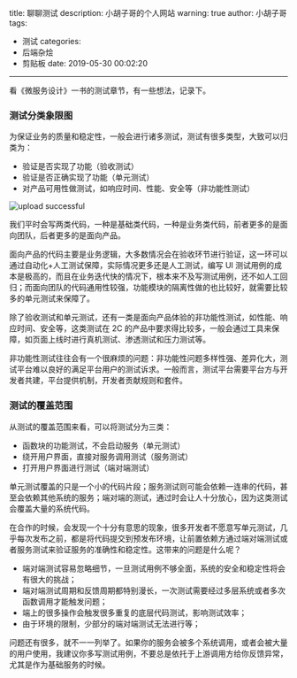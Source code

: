 title: 聊聊测试
description: 小胡子哥的个人网站
warning: true
author: 小胡子哥
tags:
  - 测试
categories:
  - 后端杂烩
  - 剪贴板
date: 2019-05-30 00:02:20
---
看《微服务设计》一书的测试章节，有一些想法，记录下。

### 测试分类象限图

为保证业务的质量和稳定性，一般会进行诸多测试，测试有很多类型，大致可以归类为：

- 验证是否实现了功能（验收测试）
- 验证是否正确实现了功能（单元测试）
- 对产品可用性做测试，如响应时间、性能、安全等（非功能性测试）


![upload successful](/blogimgs/测试象限分类图.png)

我们平时会写两类代码，一种是基础类代码，一种是业务类代码，前者更多的是面向团队，后者更多的是面向产品。

面向产品的代码主要是业务逻辑，大多数情况会在验收环节进行验证，这一环可以通过自动化+人工测试保障，实际情况更多还是人工测试，编写 UI 测试用例的成本是极高的，而且在业务迭代快的情况下，根本来不及写测试用例，还不如人工回归；而面向团队的代码通用性较强，功能模块的隔离性做的也比较好，就需要比较多的单元测试来保障了。

除了验收测试和单元测试，还有一类是面向产品体验的非功能性测试，如性能、响应时间、安全等，这类测试在 2C 的产品中要求得比较多，一般会通过工具来保障，如页面上线时进行真机测试、渗透测试和压力测试等。

非功能性测试往往会有一个很麻烦的问题：非功能性问题多样性强、差异化大，测试平台难以良好的满足平台用户的测试诉求。一般而言，测试平台需要平台方与开发者共建，平台提供机制，开发者贡献规则和套件。

### 测试的覆盖范围

从测试的覆盖范围来看，可以将测试分为三类：

- 函数块的功能测试，不会启动服务（单元测试）
- 绕开用户界面，直接对服务调用测试（服务测试）
- 打开用户界面进行测试（端对端测试）

单元测试覆盖的只是一个小的代码片段；服务测试则可能会依赖一连串的代码，甚至会依赖其他系统的服务；端对端的测试，通过时会让人十分放心，因为这类测试会覆盖大量的系统代码。

在合作的时候，会发现一个十分有意思的现象，很多开发者不愿意写单元测试，几乎每次发布之前，都是将代码提交到预发布环境，让前置依赖方通过端对端测试或者服务测试来验证服务的准确性和稳定性。这带来的问题是什么呢？

- 端对端测试容易忽略细节，一旦测试用例不够全面，系统的安全和稳定性将会有很大的挑战；
- 端对端测试周期和反馈周期都特别漫长，一次测试需要经过多层系统或者多次函数调用才能触发问题；
- 端上的很多操作会触发很多重复的底层代码测试，影响测试效率；
- 由于环境的限制，少部分的端对端测试无法进行等；

问题还有很多，就不一一列举了。如果你的服务会被多个系统调用，或者会被大量的用户使用，我建议你多写测试用例，不要总是依托于上游调用方给你反馈异常，尤其是作为基础服务的时候。